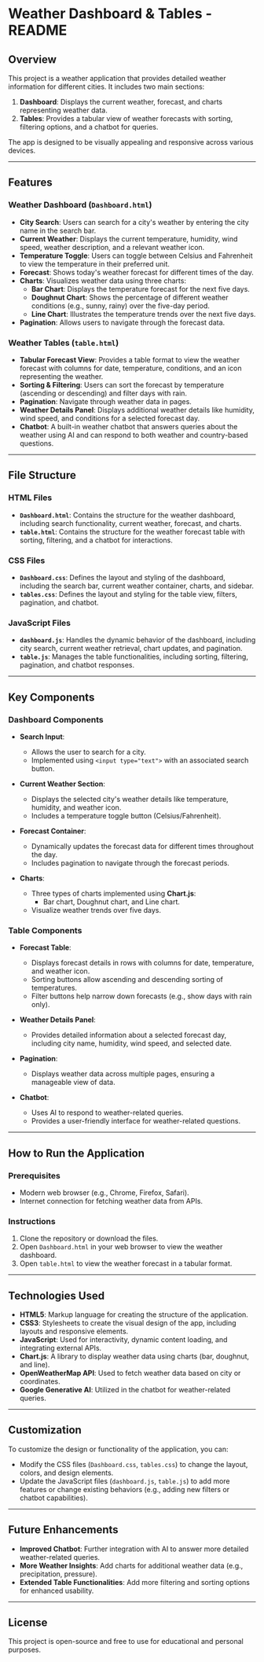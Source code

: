 # Weather Dashboard & Tables - README

## Overview
This project is a weather application that provides detailed weather information for different cities. It includes two main sections:

1. **Dashboard**: Displays the current weather, forecast, and charts representing weather data.
2. **Tables**: Provides a tabular view of weather forecasts with sorting, filtering options, and a chatbot for queries.

The app is designed to be visually appealing and responsive across various devices.

---

## Features
### Weather Dashboard (`Dashboard.html`)
- **City Search**: Users can search for a city's weather by entering the city name in the search bar.
- **Current Weather**: Displays the current temperature, humidity, wind speed, weather description, and a relevant weather icon.
- **Temperature Toggle**: Users can toggle between Celsius and Fahrenheit to view the temperature in their preferred unit.
- **Forecast**: Shows today's weather forecast for different times of the day.
- **Charts**: Visualizes weather data using three charts:
  - **Bar Chart**: Displays the temperature forecast for the next five days.
  - **Doughnut Chart**: Shows the percentage of different weather conditions (e.g., sunny, rainy) over the five-day period.
  - **Line Chart**: Illustrates the temperature trends over the next five days.
- **Pagination**: Allows users to navigate through the forecast data.
  
### Weather Tables (`table.html`)
- **Tabular Forecast View**: Provides a table format to view the weather forecast with columns for date, temperature, conditions, and an icon representing the weather.
- **Sorting & Filtering**: Users can sort the forecast by temperature (ascending or descending) and filter days with rain.
- **Pagination**: Navigate through weather data in pages.
- **Weather Details Panel**: Displays additional weather details like humidity, wind speed, and conditions for a selected forecast day.
- **Chatbot**: A built-in weather chatbot that answers queries about the weather using AI and can respond to both weather and country-based questions.

---

## File Structure

### HTML Files
- **`Dashboard.html`**: Contains the structure for the weather dashboard, including search functionality, current weather, forecast, and charts.
- **`table.html`**: Contains the structure for the weather forecast table with sorting, filtering, and a chatbot for interactions.

### CSS Files
- **`Dashboard.css`**: Defines the layout and styling of the dashboard, including the search bar, current weather container, charts, and sidebar.
- **`tables.css`**: Defines the layout and styling for the table view, filters, pagination, and chatbot.

### JavaScript Files
- **`dashboard.js`**: Handles the dynamic behavior of the dashboard, including city search, current weather retrieval, chart updates, and pagination.
- **`table.js`**: Manages the table functionalities, including sorting, filtering, pagination, and chatbot responses.

---

## Key Components

### Dashboard Components
- **Search Input**: 
  - Allows the user to search for a city.
  - Implemented using `<input type="text">` with an associated search button.
  
- **Current Weather Section**:
  - Displays the selected city's weather details like temperature, humidity, and weather icon.
  - Includes a temperature toggle button (Celsius/Fahrenheit).

- **Forecast Container**:
  - Dynamically updates the forecast data for different times throughout the day.
  - Includes pagination to navigate through the forecast periods.

- **Charts**:
  - Three types of charts implemented using **Chart.js**:
    - Bar chart, Doughnut chart, and Line chart.
  - Visualize weather trends over five days.

### Table Components
- **Forecast Table**:
  - Displays forecast details in rows with columns for date, temperature, and weather icon.
  - Sorting buttons allow ascending and descending sorting of temperatures.
  - Filter buttons help narrow down forecasts (e.g., show days with rain only).
  
- **Weather Details Panel**:
  - Provides detailed information about a selected forecast day, including city name, humidity, wind speed, and selected date.
  
- **Pagination**:
  - Displays weather data across multiple pages, ensuring a manageable view of data.

- **Chatbot**:
  - Uses AI to respond to weather-related queries.
  - Provides a user-friendly interface for weather-related questions.

---

## How to Run the Application

### Prerequisites
- Modern web browser (e.g., Chrome, Firefox, Safari).
- Internet connection for fetching weather data from APIs.

### Instructions
1. Clone the repository or download the files.
2. Open `Dashboard.html` in your web browser to view the weather dashboard.
3. Open `table.html` to view the weather forecast in a tabular format.

---

## Technologies Used
- **HTML5**: Markup language for creating the structure of the application.
- **CSS3**: Stylesheets to create the visual design of the app, including layouts and responsive elements.
- **JavaScript**: Used for interactivity, dynamic content loading, and integrating external APIs.
- **Chart.js**: A library to display weather data using charts (bar, doughnut, and line).
- **OpenWeatherMap API**: Used to fetch weather data based on city or coordinates.
- **Google Generative AI**: Utilized in the chatbot for weather-related queries.

---

## Customization
To customize the design or functionality of the application, you can:
- Modify the CSS files (`Dashboard.css`, `tables.css`) to change the layout, colors, and design elements.
- Update the JavaScript files (`dashboard.js`, `table.js`) to add more features or change existing behaviors (e.g., adding new filters or chatbot capabilities).
  
---

## Future Enhancements
- **Improved Chatbot**: Further integration with AI to answer more detailed weather-related queries.
- **More Weather Insights**: Add charts for additional weather data (e.g., precipitation, pressure).
- **Extended Table Functionalities**: Add more filtering and sorting options for enhanced usability.

---

## License
This project is open-source and free to use for educational and personal purposes.

